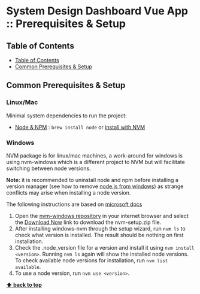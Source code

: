 # System Design Dashboard Vue App :: Prerequisites & Setup <!-- omit in toc -->

## Table of Contents

<!-- TOC -->

- [Table of Contents](#table-of-contents)
- [Common Prerequisites & Setup](#common-prerequisites--setup)

<!-- /TOC -->

## Common Prerequisites & Setup

### Linux/Mac

Minimal system dependencies to run the project:

- [Node & NPM](https://nodejs.org/en/) : `brew install node` or [install with NVM](https://github.com/creationix/nvm)

### Windows

NVM package is for linux/mac machines, a work-around for windows is using nvm-windows which is a different project to NVM but will facilitate switching between node versions.

 **Note:** it is recommended to uninstall node and npm before installing a version manager (see how to remove [node.js from windows](https://stackoverflow.com/questions/20711240/how-to-completely-remove-node-js-from-windows)) as strange conflicts may arise when installing a node version.

 The following instructions are based on [microsoft docs](https://docs.microsoft.com/en-us/windows/dev-environment/javascript/nodejs-on-windows)
 1. Open the [nvm-windows repository](https://github.com/coreybutler/nvm-windows#node-version-manager-nvm-for-windows) in your internet browser and select the [Download Now](https://github.com/coreybutler/nvm-windows/releases) link to download the nvm-setup.zip file.
 2. After installing windows-nvm through the setup wizard, run `nvm ls` to check what version is installed. The result should be nothing on first installation.
 3. Check the .node_version file for a version and install it using `nvm install <version>`. Running `nvm ls` again will show the installed node versions. To check available node versions for installation, run `nvm list available`.
 4. To use a node version, run `nvm use <version>`.  


**[⬆ back to top](#table-of-contents)**
